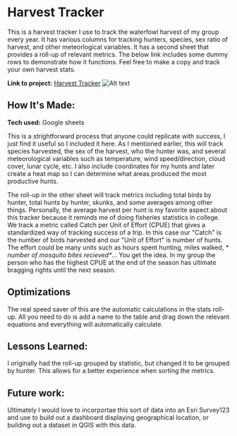 # Harvest Tracker
This is a harvest tracker I use to track the waterfowl harvest of my group every year. It has various columns for tracking hunters, species, sex ratio of harvest, and other meteorlogical variables. It has a second sheet that provides a roll-up of relevant metrics. The below link includes some dummy rows to demonstrate how it functions. Feel free to make a copy and track your own harvest stats.

**Link to project:** [Harvest Tracker](https://docs.google.com/spreadsheets/d/1CZLxa8DK2NTA8w0svw1aet9t8DRr7mdFRAylNr3ZQXM/edit?usp=sharing)
![Alt text](/relative/path/to/img.jpg?raw=true "Optional Title")



## How It's Made:

**Tech used:** Google sheets

This is a strightforward process that anyone could replicate with success, I just find it useful so I included it here. As I mentioned earlier, this will track species harvested, the sex of the harvest, who the hunter was, and several meteorological variables such as temperature, wind speed/direction, cloud cover, lunar cycle, etc. I also include coordinates for my hunts and later create a heat map so I can determine what areas produced the most productive hunts.

The roll-up in the other sheet will track metrics including total birds by hunter, total hunts by hunter, skunks, and some averages among other things. Personally, the average harvest per hunt is my favorite aspect about this tracker because it reminds me of doing fisheries statistics in college. We track a metric called Catch per Unit of Effort (CPUE) that gives a standardized way of tracking success of a trip. In this case our "Catch" is the number of birds harvested and our "Unit of Effort" is number of hunts. The effort could be many units such as hours spent hunting, miles walked, _* number of mosquito bites recieved*_... You get the idea. In my group the person who has the highest CPUE at the end of the season has ultimate bragging rights until the next season.


## Optimizations
The real speed saver of this are the automatic calculations in the stats roll-up. All you need to do is add a name to the table and drag down the relevant equations and everything will automatically calculate.


## Lessons Learned:
I originally had the roll-up grouped by statistic, but changed it to be grouped by hunter. This allows for a better experience when sorting the metrics.


## Future work:
Ultimately I would love to incorportae this sort of data into an Esri Survey123 and use to build out a dashboard displaying geographical location, or building out a dataset in QGIS with this data.
